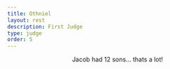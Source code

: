 ```yaml
---
title: Othniel
layout: rest
description: First Judge
type: judge
order: 5
---
```



<div class="section main">
        <div class="container">
            <p markdown="1" style="text-align: center;">
            Jacob had 12 sons... thats a lot!
            </p>
        </div>
</div>